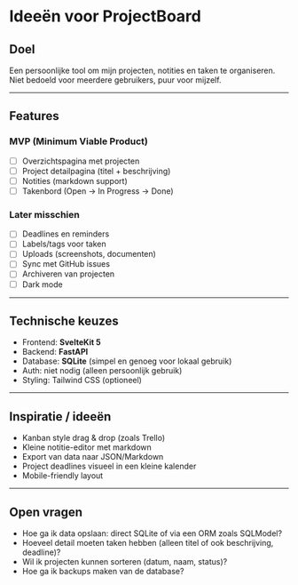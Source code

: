 # Ideeën voor ProjectBoard

## Doel
Een persoonlijke tool om mijn projecten, notities en taken te organiseren.  
Niet bedoeld voor meerdere gebruikers, puur voor mijzelf.

---

## Features

### MVP (Minimum Viable Product)
- [ ] Overzichtspagina met projecten
- [ ] Project detailpagina (titel + beschrijving)
- [ ] Notities (markdown support)
- [ ] Takenbord (Open → In Progress → Done)

### Later misschien
- [ ] Deadlines en reminders
- [ ] Labels/tags voor taken
- [ ] Uploads (screenshots, documenten)
- [ ] Sync met GitHub issues
- [ ] Archiveren van projecten
- [ ] Dark mode

---

## Technische keuzes
- Frontend: **SvelteKit 5**
- Backend: **FastAPI**
- Database: **SQLite** (simpel en genoeg voor lokaal gebruik)
- Auth: niet nodig (alleen persoonlijk gebruik)
- Styling: Tailwind CSS (optioneel)

---

## Inspiratie / ideeën
- Kanban style drag & drop (zoals Trello)
- Kleine notitie-editor met markdown
- Export van data naar JSON/Markdown
- Project deadlines visueel in een kleine kalender
- Mobile-friendly layout

---

## Open vragen
- Hoe ga ik data opslaan: direct SQLite of via een ORM zoals SQLModel?
- Hoeveel detail moeten taken hebben (alleen titel of ook beschrijving, deadline)?
- Wil ik projecten kunnen sorteren (datum, naam, status)?
- Hoe ga ik backups maken van de database?
